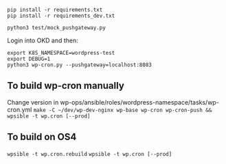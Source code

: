 ```
pip install -r requirements.txt
pip install -r requirements_dev.txt

python3 test/mock_pushgateway.py
```
Login into OKD and then:
```
export K8S_NAMESPACE=wordpress-test
export DEBUG=1
python3 wp-cron.py --pushgateway=localhost:8083
```

## To build wp-cron manually
Change version in wp-ops/ansible/roles/wordpress-namespace/tasks/wp-cron.yml
`make -C ~/dev/wp-dev-nginx wp-base wp-cron wp-cron-push && wpsible -t wp.cron [--prod]`

## To build on OS4
`wpsible -t wp.cron.rebuild`
`wpsible -t wp.cron [--prod]`
